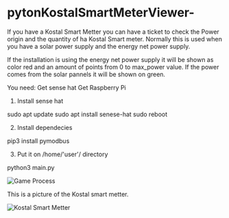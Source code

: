 # pytonKostalSmartMeterViewer-

If you have a Kostal Smart Metter you can have a ticket to check the Power origin and the quantity of ha Kostal Smart meter.
Normally this is used when you have a solar power supply and the energy net power supply. 

If the installation is using the energy net power supply it will be shown as color red and an amount of points from 0 to max_power value.
If the power comes from the solar pannels it will be shown on green. 

You need: 
Get sense hat
Get Raspberry Pi 


1. Install sense hat

sudo apt update
sudo apt install senese-hat
sudo reboot

2. Install   dependecies

pip3 install pymodbus

3. Put it on  /home/'user'/    directory

python3 main.py

![Game Process](https://github.com/sodapop/pytonKostalSmartMeterViewer-/blob/master/funcionamiento.gif)

This is a picture of the Kostal smart metter.

![Kostal Smart Metter](https://github.com/sodapop/pytonKostalSmartMeterViewer-/blob/master/vatimetro.jpg)
